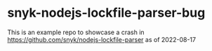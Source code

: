 # snyk-nodejs-lockfile-parser-bug
This is an example repo to showcase a crash in https://github.com/snyk/nodejs-lockfile-parser as of 2022-08-17







